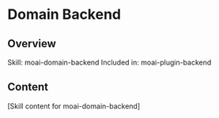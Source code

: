 # Domain Backend

## Overview
Skill: moai-domain-backend
Included in: moai-plugin-backend

## Content
[Skill content for moai-domain-backend]
